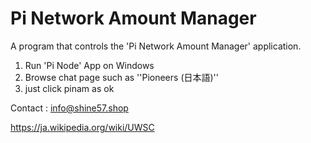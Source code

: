 # Pi Network Amount Manager 

A program that controls the 'Pi Network Amount Manager' application.

1. Run 'Pi Node' App on Windows
2. Browse chat page such as ''Pioneers (日本語)''
3. just click pinam as ok

Contact : info@shine57.shop

https://ja.wikipedia.org/wiki/UWSC
